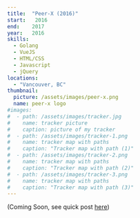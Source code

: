 ```yaml
---
title:  "Peer-X (2016)"
start:   2016
end:    2017
year:   2016
skills:
  - Golang
  - VueJS
  - HTML/CSS
  - Javascript
  - jQuery
locations:
  - "Vancouver, BC"
thumbnail:
  picture: /assets/images/peer-x.png
  name: peer-x logo
#images:
#  - path: /assets/images/tracker.jpg
#    name: tracker picture
#    caption: picture of my tracker
#  - path: /assets/images/tracker-1.png
#    name: tracker map with paths
#    caption: "Tracker map with path (1)"
#  - path: /assets/images/tracker-2.png
#    name: tracker map with paths
#    caption: "Tracker map with path (2)"
#  - path: /assets/images/tracker-3.png
#    name: tracker map with paths
#    caption: "Tracker map with path (3)"
---
```

(Coming Soon, see quick post [here](/projects/peer-z))